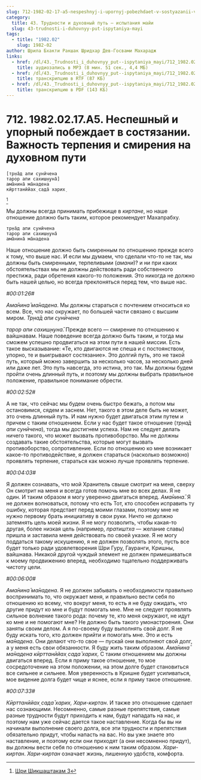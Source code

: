 ```yaml
---
slug: 712-1982-02-17-a5-nespeshnyj-i-upornyj-pobezhdaet-v-sostyazanii-vazhnost-terpeniya-i-smireniya-na-duhovnom-puti
category:
  title: 43. Трудности и духовный путь — испытания майи
  slug: 43-trudnosti-i-duhovnyy-put-ispytaniya-mayi
tags:
  - title: "1982.02"
    slug: 1982-02
author: Шрила Бхакти Ракшак Шридхар Дев-Госвами Махарадж
links:
  - href: /dl/43._Trudnosti_i_duhovnyy_put--ispytaniya_mayi/712_1982.02.17.A5_Nespeshnyj_i_upornyj_pobezhdaet_v_sostjazanii_Vazhnost_smirenija_i_terpenija_na_duhovnom_puti.mp3
    title: аудиозапись в MP3 (8 мин. 51 сек., 4,4 МБ)
  - href: /dl/43._Trudnosti_i_duhovnyy_put--ispytaniya_mayi/712_1982.02.17.A5_Nespeshnyj_i_upornyj_pobezhdaet_v_sostjazanii_Vazhnost_smirenija_i_terpenija_na_duhovnom_puti.rtf
    title: транскрипцию в RTF (87 КБ)
  - href: /dl/43._Trudnosti_i_duhovnyy_put--ispytaniya_mayi/712_1982.02.17.A5_Nespeshnyj_i_upornyj_pobezhdaet_v_sostjazanii_Vazhnost_smirenija_i_terpenija_na_duhovnom_puti.pdf
    title: транскрипцию в PDF (143 КБ)
---
```


# 712. 1982.02.17.A5. Неспешный и упорный побеждает в состязании. Важность терпения и смирения на духовном пути

    [тр̣на̄д апи сунӣчена
    тарор апи сахиш̣н̣уна̄]
    ама̄нина̄ ма̄надена
    кӣрттанӣйах̣ сада̄ харих̣
[^_ftn1]

Мы должны всегда принимать прибежище в *киртане*, но наше отношение должно быть таким, которое рекомендует Махапрабху.

    тр̣на̄д апи сунӣчена
    тарор апи сахиш̣н̣уна̄
    ама̄нина̄ ма̄надена

Наше отношение должно быть смиренным по отношению прежде всего к тому, что выше нас. И если мы думаем, что сделали что-то не так, мы должны быть смиренными, терпеливыми (*амани*)? и ни при каких обстоятельствах мы не должны действовать ради собственного престижа, ради обретения какого-то положения. Это никогда не должно быть нашей целью, но всегда преклоняться перед тем, что выше нас.

*#00:01:26#*

*Ама̄нина̄ ма̄надена*. Мы должны стараться с почтением относиться ко всем. Все, что нас окружает, по большей части связано с высшим миром. *Тр̣на̄д апи сунӣчена*

*тарор апи сахиш̣н̣уна̄*. Прежде всего — смирение по отношению к вайшнавам. Наше поведение всегда должно быть таким, и тогда мы сможем успешно продвигаться на этом пути в нашей миссии. Есть такое высказывание: «Те, кто двигаются не спеша и с постоянством, упорно, те и выигрывают состязание». Это долгий путь, это не такой путь, который можно завершить за несколько часов, за несколько дней или даже лет. Это путь навсегда, это истина, это так. Мы должны будем пройти очень длинный путь, и поэтому мы должны выбрать правильное положение, правильное понимание обрести.

*#00:02:52#*

А не так, что сейчас мы будем очень быстро бежать, а потом мы остановимся, сядем и заснем. Нет, такого в этом деле быть не может, это очень длинный путь. И нам нужно будет двигаться этим путем и причем с таким отношением. Если у нас будет такое отношение (*тр̣на̄д апи сунӣчена*), тогда мы достигнем успеха. Нам не следует делать ничего такого, что может вызвать противоборство. Мы не должны создавать такие обстоятельства, которые могут вызвать противоборство, сопротивление. Если по отношению ко мне возникает какое-то противодействие, я должен стараться (насколько возможно) проявлять терпение, стараться как можно лучше проявлять терпение.

*#00:04:03#*

Я должен сознавать, что мой Хранитель свыше смотрит на меня, сверху Он смотрит на меня и всегда готов помочь мне во всех делах. Я не один. И таким образом я могу уверенно двигаться вперед. *Ама̄нина̄*. Я не должен волноваться, потому что есть Тот, кто способен исправить ту ошибку, которая предстает перед моими глазами, поэтому мне не нужно первому брать инициативу в свои руки. Ничто не должно затемнять цель моей жизни. Я не могу позволить, чтобы какая-то другая, более низкая цель (например, *пратиштха* — желание славы) пришла и заставила меня действовать по своей указке. Я не могу поддаться такому искушению, я не должен позволять этого, пусть все будет только ради удовлетворения Шри Гуру, Гауранги, Кришны, вайшнава. Никакой другой чуждый элемент не должен примешиваться к моему продвижению вперед, необходимо тщательно поддерживать чистоту цели.

*#00:06:00#*

*Ама̄нина̄ ма̄надена*. Я не должен забывать о необходимости правильно воспринимать то, что окружает меня, и правильно вести себя по отношению ко всему, что вокруг меня, то есть я не буду ожидать, что другие придут ко мне и будут помогать мне. Мне не следует проявлять сильное волнение такого рода: почему те, кто меня окружают, не идут ко мне и не помогают мне? Не должно быть такого умонастроения. Они заняты своим делом. А я по-своему буду выполнять свой долг. Я не буду искать того, кто должен прийти и помогать мне. Это и есть *ма̄надена*. Они делают что-то свое — пускай они выполняют свой долг, а у меня есть свои обязанности. Я буду жить таким образом. *Ама̄нина̄ ма̄надена кӣрттанӣйах̣ сада̄ харих̣*. С таким отношением мы должны двигаться вперед. Если я приму такое отношение, то мое сосредоточение на этом положении, на этом долге будет становиться все сильнее и сильнее. Моя уверенность в Кришне будет усиливаться, мое видение долга будет чище и яснее, если я приму такое отношение.

*#00:07:33#*

*Кӣрттанӣйах̣ сада̄ харих̣.* *Хари-киртан*. И также это отношение сделает нас сознающими. Несомненно, самые разные препятствия, самые разные трудности будут приходить к нам, будут нападать на нас, и поэтому нам уже сейчас дается такое наставление. Когда бы вы ни начинали выполнение своего долга, все эти трудности и препятствия обязательно придут, чтобы напасть на вас. Но вы уже знаете это наставление, и поэтому если они приходят (а они несомненно придут), вы должны вести себя по отношению к ним таким образом. *Хари-киртан*. *Хари-киртан* означает жизнь, лишенную удобств, комфорта.



[^_ftn1]: [Шри Шикшаштакам 3](../notes/shri-shikshashtakam/shri-shikshashtakam-3.md)
